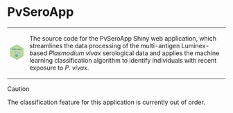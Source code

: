 # PvSeroApp

<div align="center">
  <table>
    <tr>
      <td><img src="www/PvSeroApp.png" alt="Logo" width="150"></td>
      <td>
        <p>The source code for the PvSeroApp Shiny web application, which streamlines the data processing of the multi-antigen Luminex-based <em>Plasmodium vivax</em> serological data and applies the machine learning classification algorithm to identify individuals with recent exposure to <em>P. vivax</em>.</p>
      </td>
    </tr>
  </table>
</div>

>[!CAUTION]
>The classification feature for this application is currently out of order. 
